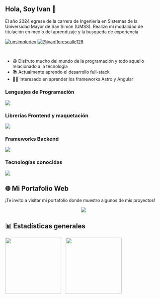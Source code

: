 ## Hola, Soy Ivan 👋


El año 2024 egrese de la carrera de Ingeniería en Sistemas de la Universidad Mayor de San Simón (UMSS).
Realizo mi modalidad de titulación en medio del aprendizaje y la busqueda de experiencia.

<p align="left">
    <a href="https://www.linkedin.com/in/ivan-flores-calle-78b646204/" target="blank"><img align="center" src="https://img.shields.io/badge/LinkedIn-0077B5?style=for-the-badge&logo=linkedin&logoColor=white" alt="unsimpledev"/></a>
    <a href = "mailto:ivanflorescalle128@gmail.com" target="blank"><img align="center" src="https://img.shields.io/badge/Gmail-D14836?style=for-the-badge&logo=gmail&logoColor=white" alt="@ivanflorescalle128"  /></a>
</p>

<br />

- 😃 Disfruto mucho del mundo de la programación y todo aquello relacionado a la tecnología 
- 📚 Actualmente aprendo el desarrollo full-stack
- 👩‍💻 Interesado en aprender los frameworks Astro y Angular

### Lenguajes de Programación
<p align="left">
  <a href="https://skillicons.dev">
    <img src="https://skillicons.dev/icons?i=java,php,py,js&perline=12" />
  </a>
</p>

### Librerías Frontend y maquetación
<p align="left">
  <a href="https://skillicons.dev">
    <img src="https://skillicons.dev/icons?i=css,html,react,bootstrap,tailwind&perline=12" />
  </a>
</p>

### Frameworks Backend
<p align="left">
  <a href="https://skillicons.dev">
    <img src="https://skillicons.dev/icons?i=django,laravel,spring&perline=12" />
  </a>
</p>

### Tecnologías conocidas
<p align="left">
  <a href="https://skillicons.dev">
    <img src="https://skillicons.dev/icons?i=vite,mysql,postgres,git,github,postman,vscode,bash,linux&perline=12" />
  </a>
</p>


## 🌐 Mi Portafolio Web

¡Te invito a visitar mi portafolio donde muestro algunos de mis proyectos!

<p align="center">
    <a href="https://ivanfc29.github.io/portafolio/" target="_blank">
        <img src="https://img.shields.io/badge/Ver%20Portafolio-white?style=for-the-badge&logo=brave" />
    </a>
</p>

## 📊 Estadísticas generales
<div style="display: flex; gap: 15px;">
    <img height="180em" src="https://github-readme-stats.vercel.app/api?username=IvanFC29&show_icons=true&count_private=true&theme=tokyonight" />
    <img height="180em" src="https://github-readme-stats.vercel.app/api/top-langs/?username=IvanFC29&layout=compact&count_private=true&theme=tokyonight" />
</div
